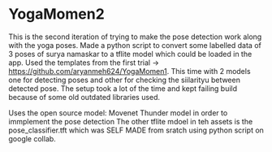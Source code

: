 # YogaMomen2
This is the second iteration of trying to make the pose detection work along with the yoga poses.
Made a python script to convert some labelled data of 3 poses of surya namaskar to a tflite model which could be loaded in the app.
Used the templates from the first trial -> https://github.com/aryanmeh624/YogaMomen1. This time with 2 models one for detecting poses and other for checking the siilarityu between detected pose.
The setup took a lot of the time and kept failing build because of some old outdated libraries used. 

Uses the open source model: Movenet Thunder model in order to immplement the pose detection
The other tflite mdoel in teh assets is the pose_classifier.tft which was SELF MADE from sratch using python script on google collab.
